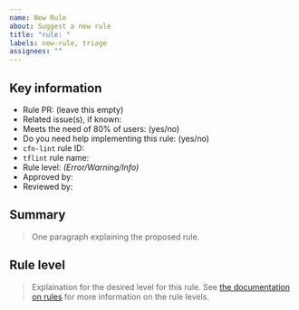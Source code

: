 ```yaml
---
name: New Rule
about: Suggest a new rule
title: "rule: "
labels: new-rule, triage
assignees: ""
---
```


## Key information

* Rule PR: (leave this empty)
* Related issue(s), if known: 
* Meets the need of 80% of users: (yes/no)
* Do you need help implementing this rule: (yes/no)
* `cfn-lint` rule ID: 
* `tflint` rule name: 
* Rule level: _(Error/Warning/Info)_
* Approved by: 
* Reviewed by: 

## Summary

> One paragraph explaining the proposed rule.

## Rule level

> Explaination for the desired level for this rule. See [the documentation on rules](https://awslabs.github.io/serverless-rules/rules/) for more information on the rule levels.